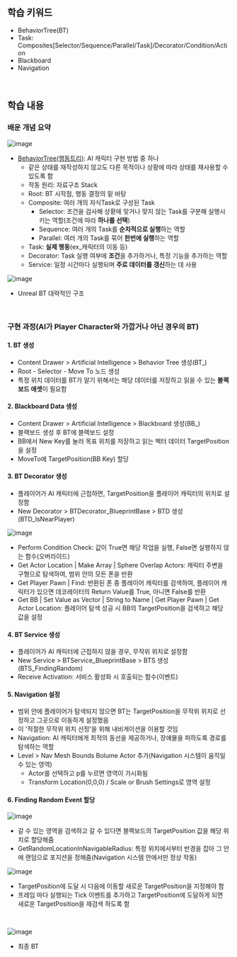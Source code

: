 ## 학습 키워드
- BehaviorTree(BT)
- Task: Composites[Selector/Sequence/Parallel/Task]/Decorator/Condition/Action
- Blackboard
- Navigation

<br/>

## 학습 내용
### 배운 개념 요약
![image](https://github.com/user-attachments/assets/ac0cd038-c89d-41fd-84ac-5da9a515cc85)
- [BehaviorTree(행동트리)](https://dev.epicgames.com/documentation/ko-kr/unreal-engine/behavior-trees-in-unreal-engine): AI 캐릭터 구현 방법 중 하나
  - 같은 상태를 재작성하지 않고도 다른 목적이나 상황에 따라 상태를 재사용할 수 있도록 함
  - 작동 원리: 자료구조 Stack
  - Root: BT 시작점, 행동 결정의 밑 바탕
  - Composite: 여러 개의 자식Task로 구성된 Task
    - Selector: 조건을 검사해 상황에 맞거나 맞지 않는 Task를 구분해 실행시키는 역할(조건에 따라 **하나를 선택**)
    - Sequence: 여러 개의 Task를 **순차적으로 실행**하는 역할
    - Parallel: 여러 개의 Task를 묶어 **한번에 실행**하는 역할
  - Task: **실제 행동**(ex_캐릭터의 이동 등)
  - Decorator: Task 실행 여부에 **조건**을 추가하거나, 특정 기능을 추가하는 역할
  - Service: 일정 시간마다 실행되며 **주로 데이터를 갱신**하는 데 사용

![image](https://github.com/user-attachments/assets/7fcb64bf-8a0f-405f-8256-a360495e3b56)
- Unreal BT 대략적인 구조

<br/>

### 구현 과정(AI가 Player Character와 가깝거나 아닌 경우의 BT)
#### 1. BT 생성
- Content Drawer > Artificial Intelligence > Behavior Tree 생성(BT_)
- Root - Selector - Move To 노드 생성
- 특정 위치 데이터를 BT가 알기 위해서는 해당 데이터를 저장하고 읽을 수 있는 **블랙보드 애셋**이 필요함

#### 2. Blackboard Data 생성
- Content Drawer > Artificial Intelligence > Blackboard 생성(BB_)
- 블랙보드 생성 후 BT에 블랙보드 설정
- BB에서 New Key를 눌러 목표 위치를 저장하고 읽는 벡터 데이터 TargetPosition을 설정
- MoveTo에 TargetPosition(BB Key) 할당

#### 3. BT Decorator 생성
- 플레이어가 AI 캐릭터에 근접하면, TargetPosition을 플레이어 캐릭터의 위치로 설정함
- New Decorator > BTDecorator_BlueprintBase > BTD 생성(BTD_IsNearPlayer)

![image](https://github.com/user-attachments/assets/9ec957c3-0931-46b3-9990-3d5254938a0b)
- Perform Condition Check: 값이 True면 해당 작업을 실행, False면 실행하지 않는 함수(오버라이드)
- Get Actor Location | Make Array | Sphere Overlap Actors: 캐릭터 주변을 구형으로 탐색하여, 범위 안의 모든 폰을 반환
- Get Player Pawn | Find: 반환된 폰 중 플레이어 캐릭터를 검색하여, 플레이어 캐릭터가 있으면 데코레이터의 Return Value를 True, 아니면 False를 반환
- Get BB | Set Value as Vector | String to Name | Get Player Pawn | Get Actor Location: 플레이어 탐색 성공 시 BB의 TargetPosition을 검색하고 해당 값을 설정

#### 4. BT Service 생성
- 플레이어가 AI 캐릭터에 근접하지 않을 경우, 무작위 위치로 설정함
- New Service > BTService_BlueprintBase > BTS 생성(BTS_FindingRandom)
- Receive Activation: 서비스 활성화 시 호출되는 함수(이벤트)

#### 5. Navigation 설정
- 범위 안에 플레이어가 탐색되지 않으면 BT는 TargetPosition을 무작위 위치로 선정하고 그곳으로 이동하게 설정했음
- 이 '적절한 무작위 위치 선정'을 위해 내비게이션을 이용할 것임
- Navigation: AI 캐릭터에게 최적의 동선을 제공하거나, 장애물을 피하도록 경로를 탐색하는 역할
- Level > Nav Mesh Bounds Bolume Actor 추가(Navigation 시스템이 움직일 수 있는 영역)
  - Actor를 선택하고 p를 누르면 영역이 가시화됨
  - Transform Location(0,0,0) / Scale or Brush Settings로 영역 설정

#### 6. Finding Random Event 할당
![image](https://github.com/user-attachments/assets/0a1a40b4-f2da-4b01-901c-e42d29abe1a7)
- 갈 수 있는 영역을 검색하고 갈 수 있다면 블랙보드의 TargetPosition 값을 해당 위치로 할당해줌
- GetRandomLocationInNavigableRadius: 특정 위치에서부터 반경을 잡아 그 안에 랜덤으로 포지션을 정해줌(Navigation 시스템 안에서만 정상 작동)

![image](https://github.com/user-attachments/assets/abc60e41-fa82-425f-8f3c-9f1756f54abe)
- TargetPosition에 도달 시 다음에 이동할 새로운 TargetPosition을 지정해야 함
- 프레임 마다 실행되는 Tick 이벤트를 추가하고 TargetPosition에 도달하게 되면 새로운 TargetPosition을 재검색 하도록 함

<br/>

![image](https://github.com/user-attachments/assets/66a54a1b-e6af-4276-b06d-17eb54216cc4)
- 최종 BT

<br/>
